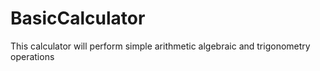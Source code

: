 # BasicCalculator
This calculator will perform simple arithmetic algebraic and trigonometry operations
